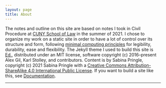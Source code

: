 ```yaml
---
layout: page
title: About
---
```


The notes and outline on this site are based on notes I took in Civil Procedure at <a href="https://www.law.cuny.edu/">CUNY School of Law</a> in the summer of 2021. I chose to organize my work on a static site in order to have a lot of control over its structure and form, following <a href="http://go-dh.github.io/mincomp/">minimal computing principles</a> for legibility, durability, ease and flexibility. The Jekyll theme I used to build this site is <a href="https://minicomp.github.io/ed/">Ed.</a>, distributed under an MIT license, software copyright (c) 2016–present Alex Gil, Karl Stolley, and contributors. Content is by Sabina Pringle, copyright (c) 2021 Sabina Pringle with a <a href="https://creativecommons.org/licenses/by-sa/4.0/">Creative Commons Attribution-ShareAlike 4.0 International Public License</a>. If you want to build a site like this, see <a href="https://binipringle.github.io/civilprocedure/documentation/">Documentation</a>.  

---
